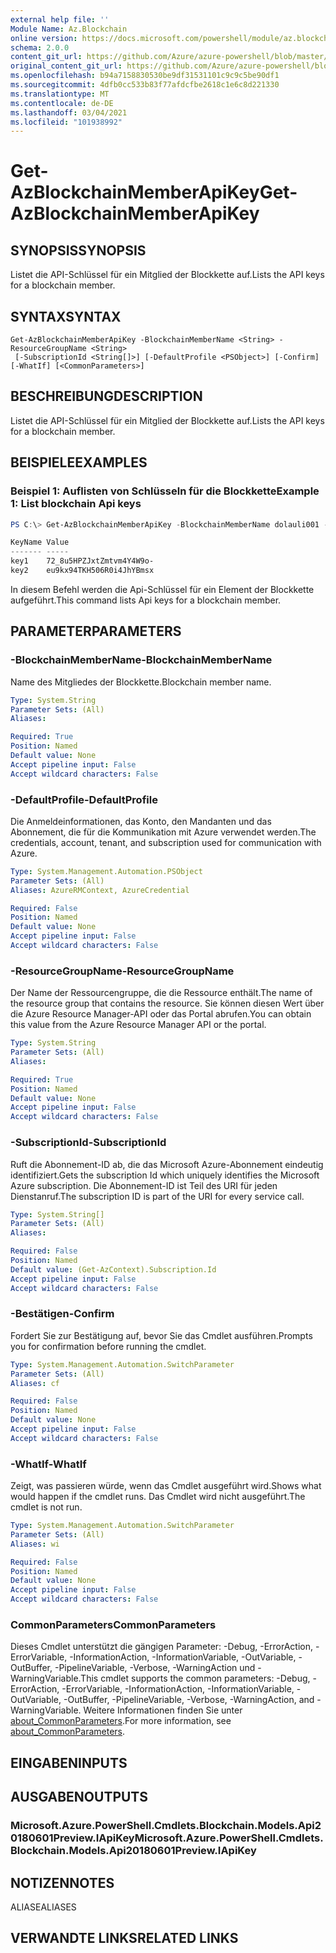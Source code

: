 ```yaml
---
external help file: ''
Module Name: Az.Blockchain
online version: https://docs.microsoft.com/powershell/module/az.blockchain/get-azblockchainmemberapikey
schema: 2.0.0
content_git_url: https://github.com/Azure/azure-powershell/blob/master/src/Blockchain/help/Get-AzBlockchainMemberApiKey.md
original_content_git_url: https://github.com/Azure/azure-powershell/blob/master/src/Blockchain/help/Get-AzBlockchainMemberApiKey.md
ms.openlocfilehash: b94a7158830530be9df31531101c9c9c5be90df1
ms.sourcegitcommit: 4dfb0cc533b83f77afdcfbe2618c1e6c8d221330
ms.translationtype: MT
ms.contentlocale: de-DE
ms.lasthandoff: 03/04/2021
ms.locfileid: "101938992"
---
```

# <span data-ttu-id="5dc24-101">Get-AzBlockchainMemberApiKey</span><span class="sxs-lookup"><span data-stu-id="5dc24-101">Get-AzBlockchainMemberApiKey</span></span>

## <span data-ttu-id="5dc24-102">SYNOPSIS</span><span class="sxs-lookup"><span data-stu-id="5dc24-102">SYNOPSIS</span></span>
<span data-ttu-id="5dc24-103">Listet die API-Schlüssel für ein Mitglied der Blockkette auf.</span><span class="sxs-lookup"><span data-stu-id="5dc24-103">Lists the API keys for a blockchain member.</span></span>

## <span data-ttu-id="5dc24-104">SYNTAX</span><span class="sxs-lookup"><span data-stu-id="5dc24-104">SYNTAX</span></span>

```
Get-AzBlockchainMemberApiKey -BlockchainMemberName <String> -ResourceGroupName <String>
 [-SubscriptionId <String[]>] [-DefaultProfile <PSObject>] [-Confirm] [-WhatIf] [<CommonParameters>]
```

## <span data-ttu-id="5dc24-105">BESCHREIBUNG</span><span class="sxs-lookup"><span data-stu-id="5dc24-105">DESCRIPTION</span></span>
<span data-ttu-id="5dc24-106">Listet die API-Schlüssel für ein Mitglied der Blockkette auf.</span><span class="sxs-lookup"><span data-stu-id="5dc24-106">Lists the API keys for a blockchain member.</span></span>

## <span data-ttu-id="5dc24-107">BEISPIELE</span><span class="sxs-lookup"><span data-stu-id="5dc24-107">EXAMPLES</span></span>

### <span data-ttu-id="5dc24-108">Beispiel 1: Auflisten von Schlüsseln für die Blockkette</span><span class="sxs-lookup"><span data-stu-id="5dc24-108">Example 1: List blockchain Api keys</span></span>
```powershell
PS C:\> Get-AzBlockchainMemberApiKey -BlockchainMemberName dolauli001 -ResourceGroupName testgroup

KeyName Value
------- -----
key1    72_8u5HPZJxtZmtvm4Y4W9o-
key2    eu9kx94TKH506R0i4JhYBmsx
```

<span data-ttu-id="5dc24-109">In diesem Befehl werden die Api-Schlüssel für ein Element der Blockkette aufgeführt.</span><span class="sxs-lookup"><span data-stu-id="5dc24-109">This command lists Api keys for a blockchain member.</span></span>

## <span data-ttu-id="5dc24-110">PARAMETER</span><span class="sxs-lookup"><span data-stu-id="5dc24-110">PARAMETERS</span></span>

### <span data-ttu-id="5dc24-111">-BlockchainMemberName</span><span class="sxs-lookup"><span data-stu-id="5dc24-111">-BlockchainMemberName</span></span>
<span data-ttu-id="5dc24-112">Name des Mitgliedes der Blockkette.</span><span class="sxs-lookup"><span data-stu-id="5dc24-112">Blockchain member name.</span></span>

```yaml
Type: System.String
Parameter Sets: (All)
Aliases:

Required: True
Position: Named
Default value: None
Accept pipeline input: False
Accept wildcard characters: False
```

### <span data-ttu-id="5dc24-113">-DefaultProfile</span><span class="sxs-lookup"><span data-stu-id="5dc24-113">-DefaultProfile</span></span>
<span data-ttu-id="5dc24-114">Die Anmeldeinformationen, das Konto, den Mandanten und das Abonnement, die für die Kommunikation mit Azure verwendet werden.</span><span class="sxs-lookup"><span data-stu-id="5dc24-114">The credentials, account, tenant, and subscription used for communication with Azure.</span></span>

```yaml
Type: System.Management.Automation.PSObject
Parameter Sets: (All)
Aliases: AzureRMContext, AzureCredential

Required: False
Position: Named
Default value: None
Accept pipeline input: False
Accept wildcard characters: False
```

### <span data-ttu-id="5dc24-115">-ResourceGroupName</span><span class="sxs-lookup"><span data-stu-id="5dc24-115">-ResourceGroupName</span></span>
<span data-ttu-id="5dc24-116">Der Name der Ressourcengruppe, die die Ressource enthält.</span><span class="sxs-lookup"><span data-stu-id="5dc24-116">The name of the resource group that contains the resource.</span></span>
<span data-ttu-id="5dc24-117">Sie können diesen Wert über die Azure Resource Manager-API oder das Portal abrufen.</span><span class="sxs-lookup"><span data-stu-id="5dc24-117">You can obtain this value from the Azure Resource Manager API or the portal.</span></span>

```yaml
Type: System.String
Parameter Sets: (All)
Aliases:

Required: True
Position: Named
Default value: None
Accept pipeline input: False
Accept wildcard characters: False
```

### <span data-ttu-id="5dc24-118">-SubscriptionId</span><span class="sxs-lookup"><span data-stu-id="5dc24-118">-SubscriptionId</span></span>
<span data-ttu-id="5dc24-119">Ruft die Abonnement-ID ab, die das Microsoft Azure-Abonnement eindeutig identifiziert.</span><span class="sxs-lookup"><span data-stu-id="5dc24-119">Gets the subscription Id which uniquely identifies the Microsoft Azure subscription.</span></span>
<span data-ttu-id="5dc24-120">Die Abonnement-ID ist Teil des URI für jeden Dienstanruf.</span><span class="sxs-lookup"><span data-stu-id="5dc24-120">The subscription ID is part of the URI for every service call.</span></span>

```yaml
Type: System.String[]
Parameter Sets: (All)
Aliases:

Required: False
Position: Named
Default value: (Get-AzContext).Subscription.Id
Accept pipeline input: False
Accept wildcard characters: False
```

### <span data-ttu-id="5dc24-121">-Bestätigen</span><span class="sxs-lookup"><span data-stu-id="5dc24-121">-Confirm</span></span>
<span data-ttu-id="5dc24-122">Fordert Sie zur Bestätigung auf, bevor Sie das Cmdlet ausführen.</span><span class="sxs-lookup"><span data-stu-id="5dc24-122">Prompts you for confirmation before running the cmdlet.</span></span>

```yaml
Type: System.Management.Automation.SwitchParameter
Parameter Sets: (All)
Aliases: cf

Required: False
Position: Named
Default value: None
Accept pipeline input: False
Accept wildcard characters: False
```

### <span data-ttu-id="5dc24-123">-WhatIf</span><span class="sxs-lookup"><span data-stu-id="5dc24-123">-WhatIf</span></span>
<span data-ttu-id="5dc24-124">Zeigt, was passieren würde, wenn das Cmdlet ausgeführt wird.</span><span class="sxs-lookup"><span data-stu-id="5dc24-124">Shows what would happen if the cmdlet runs.</span></span>
<span data-ttu-id="5dc24-125">Das Cmdlet wird nicht ausgeführt.</span><span class="sxs-lookup"><span data-stu-id="5dc24-125">The cmdlet is not run.</span></span>

```yaml
Type: System.Management.Automation.SwitchParameter
Parameter Sets: (All)
Aliases: wi

Required: False
Position: Named
Default value: None
Accept pipeline input: False
Accept wildcard characters: False
```

### <span data-ttu-id="5dc24-126">CommonParameters</span><span class="sxs-lookup"><span data-stu-id="5dc24-126">CommonParameters</span></span>
<span data-ttu-id="5dc24-127">Dieses Cmdlet unterstützt die gängigen Parameter: -Debug, -ErrorAction, -ErrorVariable, -InformationAction, -InformationVariable, -OutVariable, -OutBuffer, -PipelineVariable, -Verbose, -WarningAction und -WarningVariable.</span><span class="sxs-lookup"><span data-stu-id="5dc24-127">This cmdlet supports the common parameters: -Debug, -ErrorAction, -ErrorVariable, -InformationAction, -InformationVariable, -OutVariable, -OutBuffer, -PipelineVariable, -Verbose, -WarningAction, and -WarningVariable.</span></span> <span data-ttu-id="5dc24-128">Weitere Informationen finden Sie unter [about_CommonParameters](http://go.microsoft.com/fwlink/?LinkID=113216).</span><span class="sxs-lookup"><span data-stu-id="5dc24-128">For more information, see [about_CommonParameters](http://go.microsoft.com/fwlink/?LinkID=113216).</span></span>

## <span data-ttu-id="5dc24-129">EINGABEN</span><span class="sxs-lookup"><span data-stu-id="5dc24-129">INPUTS</span></span>

## <span data-ttu-id="5dc24-130">AUSGABEN</span><span class="sxs-lookup"><span data-stu-id="5dc24-130">OUTPUTS</span></span>

### <span data-ttu-id="5dc24-131">Microsoft.Azure.PowerShell.Cmdlets.Blockchain.Models.Api20180601Preview.IApiKey</span><span class="sxs-lookup"><span data-stu-id="5dc24-131">Microsoft.Azure.PowerShell.Cmdlets.Blockchain.Models.Api20180601Preview.IApiKey</span></span>

## <span data-ttu-id="5dc24-132">NOTIZEN</span><span class="sxs-lookup"><span data-stu-id="5dc24-132">NOTES</span></span>

<span data-ttu-id="5dc24-133">ALIASE</span><span class="sxs-lookup"><span data-stu-id="5dc24-133">ALIASES</span></span>

## <span data-ttu-id="5dc24-134">VERWANDTE LINKS</span><span class="sxs-lookup"><span data-stu-id="5dc24-134">RELATED LINKS</span></span>

